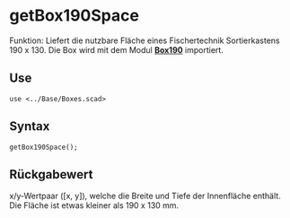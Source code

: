 # getBox190Space

Funktion: Liefert die nutzbare Fläche eines Fischertechnik Sortierkastens 190 x 130. Die Box wird mit dem Modul [__Box190__](Box190.md) importiert.

## Use
<pre><code>use &lt;../Base/Boxes.scad&gt;</pre></code>

## Syntax
<pre><code>getBox190Space();
</pre></code>

## Rückgabewert
x/y-Wertpaar (\[x, y\]), welche die Breite und Tiefe der Innenfläche enthält. Die Fläche ist etwas kleiner als 190 x 130 mm.
